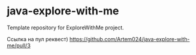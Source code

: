 # java-explore-with-me
Template repository for ExploreWithMe project.

Ссылка на пул реквест)
https://github.com/Artem024/java-explore-with-me/pull/3
